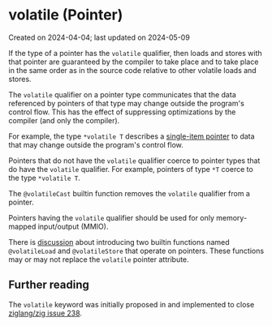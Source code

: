 # volatile (Pointer) #

Created on 2024-04-04; last updated on 2024-05-09

If the type of a pointer has the `volatile` qualifier, then loads and stores with that pointer are guaranteed by the compiler to take place and to take place in the same order as in the source code relative to other volatile loads and stores.

The `volatile` qualifier on a pointer type communicates that the data referenced by pointers of that type may change outside the program's control flow. This has the effect of suppressing optimizations by the compiler (and only the compiler).

For example, the type `*volatile T` describes a [single-item pointer](./single-item-pointer.md) to data that may change outside the program's control flow.

Pointers that do not have the `volatile` qualifier coerce to pointer types that do have the `volatile` qualifier. For example, pointers of type `*T` coerce to the type `*volatile T`.

The `@volatileCast` builtin function removes the `volatile` qualifier from a pointer.

Pointers having the `volatile` qualifier should be used for only memory-mapped input/output (MMIO).

There is [discussion][ziglang/zig issue 4284] about introducing two builtin functions named `@volatileLoad` and `@volatileStore` that operate on pointers. These functions may or may not replace the `volatile` pointer attribute.

## Further reading ##

The `volatile` keyword was initially proposed in and implemented to close [ziglang/zig issue 238].

[ziglang/zig issue 238]: https://github.com/ziglang/zig/issues/238
[ziglang/zig issue 4284]: https://github.com/ziglang/zig/issues/4284
